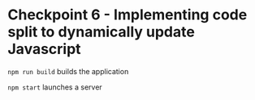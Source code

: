 # Checkpoint 6 - Implementing code split to dynamically update Javascript
`npm run build` builds the application

`npm start` launches a server
